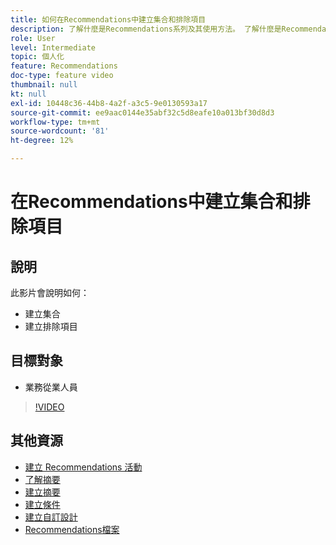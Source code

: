 ```yaml
---
title: 如何在Recommendations中建立集合和排除項目
description: 了解什麼是Recommendations系列及其使用方法。 了解什麼是Recommendations排除項目及其使用方法。
role: User
level: Intermediate
topic: 個人化
feature: Recommendations
doc-type: feature video
thumbnail: null
kt: null
exl-id: 10448c36-44b8-4a2f-a3c5-9e0130593a17
source-git-commit: ee9aac0144e35abf32c5d8eafe10a013bf30d8d3
workflow-type: tm+mt
source-wordcount: '81'
ht-degree: 12%

---
```


# 在Recommendations中建立集合和排除項目

## 說明

此影片會說明如何：

* 建立集合
* 建立排除項目

## 目標對象

* 業務從業人員

>[!VIDEO](https://video.tv.adobe.com/v/27689?quality=12)

## 其他資源

* [建立 Recommendations 活動](create-a-recommendations-activity.md)
* [了解摘要](understanding-feeds.md)
* [建立摘要](create-a-feed.md)
* [建立條件](create-criteria.md)
* [建立自訂設計](create-custom-designs.md)
* [Recommendations檔案](https://docs.adobe.com/content/help/en/target/using/recommendations/recommendations.html)
